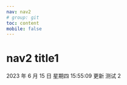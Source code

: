 ```yaml
---
nav: nav2
# group: git
toc: content
mobile: false
---
```


# nav2 title1

2023 年 6 月 15 日 星期四 15:55:09
更新
测试 2

